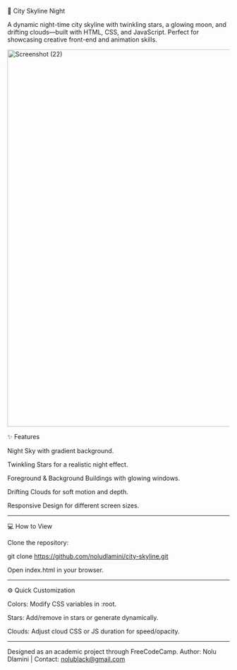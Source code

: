 🌃 City Skyline Night

A dynamic night-time city skyline with twinkling stars, a glowing moon, and drifting clouds—built with HTML, CSS, and JavaScript. Perfect for showcasing creative front-end and animation skills.

<img width="1742" height="855" alt="Screenshot (22)" src="https://github.com/user-attachments/assets/2f66b1be-492e-45e8-99d0-47b3fef443b2" />


✨ Features

Night Sky with gradient background.

Twinkling Stars for a realistic night effect.

Foreground & Background Buildings with glowing windows.

Drifting Clouds for soft motion and depth.

Responsive Design for different screen sizes.

---

💻 How to View

Clone the repository:

git clone https://github.com/noludlamini/city-skyline.git

Open index.html in your browser.

---
⚙️ Quick Customization

Colors: Modify CSS variables in :root.

Stars: Add/remove in stars or generate dynamically.

Clouds: Adjust cloud CSS or JS duration for speed/opacity.

---
Designed as an academic project through FreeCodeCamp.
Author: Nolu Dlamini | Contact: nolublack@gmail.com
